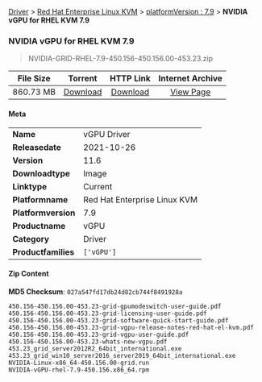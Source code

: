 
[Driver](/README.md)  >  [Red Hat Enterprise Linux KVM](/index/Driver/Red_Hat_Enterprise_Linux_KVM.md)  >  [platformVersion : 7.9](/index/Driver/Red_Hat_Enterprise_Linux_KVM/7.9.md)  >  **NVIDIA vGPU for RHEL KVM 7.9**


###    NVIDIA vGPU for RHEL KVM 7.9

> NVIDIA-GRID-RHEL-7.9-450.156-450.156.00-453.23.zip   


| **File Size** | **Torrent**  | **HTTP Link** | **Internet Archive** |
|:-------------:|:------------:|:-------------:|:--------------------:|
| 860.73 MB |  [Download](https://archive.org/download/nvgpu_NVIDIA-GRID-RHEL-7.9-450.156-450.156.00-453.23.zip/nvgpu_NVIDIA-GRID-RHEL-7.9-450.156-450.156.00-453.23.zip_archive.torrent)       | [Download](https://archive.org/compress/nvgpu_NVIDIA-GRID-RHEL-7.9-450.156-450.156.00-453.23.zip) | [View Page](https://archive.org/details/nvgpu_NVIDIA-GRID-RHEL-7.9-450.156-450.156.00-453.23.zip)       |

#### Meta

<table>
<tr><td><strong>Name</strong></td><td>vGPU Driver</td></tr>
<tr><td><strong>Releasedate</strong></td><td>2021-10-26</td></tr>
<tr><td><strong>Version</strong></td><td>11.6</td></tr>
<tr><td><strong>Downloadtype</strong></td><td>Image</td></tr>
<tr><td><strong>Linktype</strong></td><td>Current</td></tr>
<tr><td><strong>Platformname</strong></td><td>Red Hat Enterprise Linux KVM</td></tr>
<tr><td><strong>Platformversion</strong></td><td>7.9</td></tr>
<tr><td><strong>Productname</strong></td><td>vGPU</td></tr>
<tr><td><strong>Category</strong></td><td>Driver</td></tr>
<tr><td><strong>Productfamilies</strong></td><td><code>['vGPU']</code></td></tr>
</table>

#### Zip Content

**MD5 Checksum**: `027a547fd17db24d82cb744f8491928a`

```text
450.156-450.156.00-453.23-grid-gpumodeswitch-user-guide.pdf
450.156-450.156.00-453.23-grid-licensing-user-guide.pdf
450.156-450.156.00-453.23-grid-software-quick-start-guide.pdf
450.156-450.156.00-453.23-grid-vgpu-release-notes-red-hat-el-kvm.pdf
450.156-450.156.00-453.23-grid-vgpu-user-guide.pdf
450.156-450.156.00-453.23-whats-new-vgpu.pdf
453.23_grid_server2012R2_64bit_international.exe
453.23_grid_win10_server2016_server2019_64bit_international.exe
NVIDIA-Linux-x86_64-450.156.00-grid.run
NVIDIA-vGPU-rhel-7.9-450.156.x86_64.rpm
```